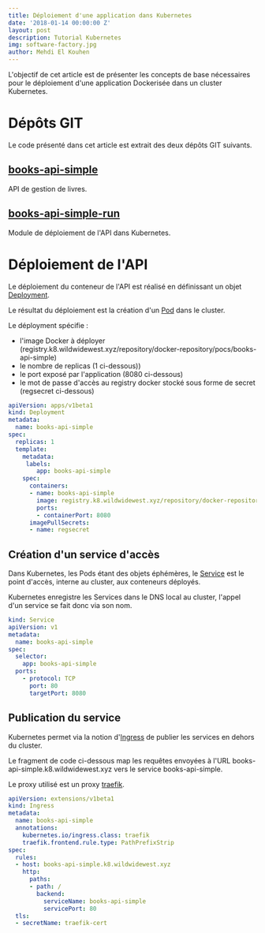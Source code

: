 ```yaml
---
title: Déploiement d'une application dans Kubernetes
date: '2018-01-14 00:00:00 Z'
layout: post
description: Tutorial Kubernetes
img: software-factory.jpg
author: Mehdi El Kouhen
---
```


L'objectif de cet article est de présenter les concepts de base nécessaires pour le déploiement d'une application Dockerisée dans un cluster Kubernetes.

# Dépôts GIT 

Le code présenté dans cet article est extrait des deux dépôts GIT suivants.

## [books-api-simple](https://github.com/SofteamOuest/books-api-simple)

API de gestion de livres.

## [books-api-simple-run](https://github.com/SofteamOuest/books-api-simple-run)

Module de déploiement de l'API dans Kubernetes.

# Déploiement de l'API

Le déploiement du conteneur de l'API est réalisé en définissant un objet [Deployment](https://kubernetes.io/docs/concepts/workloads/controllers/deployment/).

Le résultat du déploiement est la création d'un [Pod](https://kubernetes.io/docs/concepts/workloads/pods/pod-overview/) dans le cluster.

Le déployment spécifie :

* l'image Docker à déployer (registry.k8.wildwidewest.xyz/repository/docker-repository/pocs/books-api-simple)
* le nombre de replicas (1 ci-dessous))
* le port exposé par l'application (8080 ci-dessous)
* le mot de passe d'accès au registry docker stocké sous forme de secret (regsecret ci-dessous)

```yaml
apiVersion: apps/v1beta1
kind: Deployment
metadata:
  name: books-api-simple
spec:
  replicas: 1
  template:
    metadata:
     labels:
        app: books-api-simple
    spec:
      containers:
      - name: books-api-simple
        image: registry.k8.wildwidewest.xyz/repository/docker-repository/pocs/books-api-simple:version
        ports:
        - containerPort: 8080
      imagePullSecrets:
      - name: regsecret 

```

## Création d'un service d'accès

Dans Kubernetes, les Pods étant des objets éphémères, le [Service](https://kubernetes.io/docs/concepts/services-networking/service/) est le point d'accès, interne au cluster, aux conteneurs déployés.

Kubernetes enregistre les Services dans le DNS local au cluster, l'appel d'un service se fait donc via son nom.

```yaml
kind: Service
apiVersion: v1
metadata:
  name: books-api-simple
spec:
  selector:
    app: books-api-simple
  ports:
    - protocol: TCP
      port: 80
      targetPort: 8080
```

## Publication du service 

Kubernetes permet via la notion d'[Ingress](https://kubernetes.io/docs/concepts/services-networking/ingress/) de publier les services en dehors du cluster.

Le fragment de code ci-dessous map les requêtes envoyées à l'URL books-api-simple.k8.wildwidewest.xyz vers le service books-api-simple.

Le proxy utilisé est un proxy [traefik](https://traefik.io/).

```yaml
apiVersion: extensions/v1beta1
kind: Ingress
metadata:
  name: books-api-simple
  annotations:
    kubernetes.io/ingress.class: traefik
    traefik.frontend.rule.type: PathPrefixStrip
spec:
  rules:
  - host: books-api-simple.k8.wildwidewest.xyz
    http:
      paths:
      - path: /
        backend:
          serviceName: books-api-simple
          servicePort: 80
  tls:
  - secretName: traefik-cert
```
